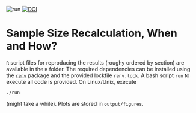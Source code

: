 ![run](https://github.com/kkmann/unplanned-sample-size-adaptation/workflows/run/badge.svg)
[![DOI](https://zenodo.org/badge/274669694.svg)](https://zenodo.org/badge/latestdoi/274669694)

# Sample Size Recalculation, When and How?

`R` script files for reproducing the results (roughy ordered by section) are
available in the `R` folder.
The required dependencies can be installed using the
[`renv`](https://rstudio.github.io/renv/articles/renv.html) 
package and the provided lockfile `renv.lock`.
A bash script `run` to execute all code is provided. 
On Linux/Unix, execute 
```
./run
```
(might take a while).
Plots are stored in `output/figures`.
